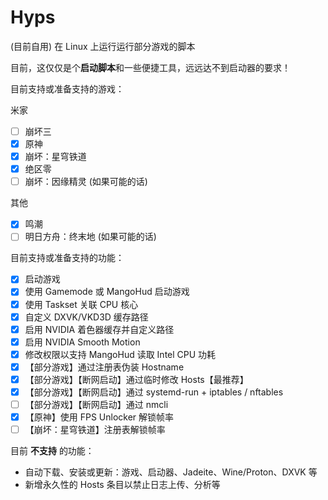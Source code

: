 # Hyps

(目前自用) 在 Linux 上运行运行部分游戏的脚本

目前，这仅仅是个**启动脚本**和一些便捷工具，远远达不到启动器的要求！

目前支持或准备支持的游戏：

米家
- [ ] 崩坏三
- [x] 原神
- [x] 崩坏：星穹铁道
- [x] 绝区零
- [ ] 崩坏：因缘精灵 (如果可能的话)

其他
- [x] 鸣潮
- [ ] 明日方舟：终末地 (如果可能的话)

目前支持或准备支持的功能：

- [x] 启动游戏
- [x] 使用 Gamemode 或 MangoHud 启动游戏
- [x] 使用 Taskset 关联 CPU 核心
- [x] 自定义 DXVK/VKD3D 缓存路径
- [x] 启用 NVIDIA 着色器缓存并自定义路径
- [x] 启用 NVIDIA Smooth Motion
- [x] 修改权限以支持 MangoHud 读取 Intel CPU 功耗
- [x] 【部分游戏】通过注册表伪装 Hostname
- [x] 【部分游戏】【断网启动】通过临时修改 Hosts【最推荐】
- [x] 【部分游戏】【断网启动】通过 systemd-run + iptables / nftables
- [ ] 【部分游戏】【断网启动】通过 nmcli
- [x] 【原神】使用 FPS Unlocker 解锁帧率
- [ ] 【崩坏：星穹铁道】注册表解锁帧率

目前 **不支持** 的功能：

- 自动下载、安装或更新：游戏、启动器、Jadeite、Wine/Proton、DXVK 等
- 新增永久性的 Hosts 条目以禁止日志上传、分析等
